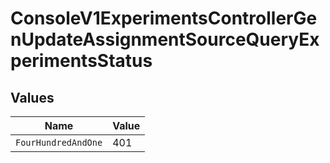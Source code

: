 # ConsoleV1ExperimentsControllerGenUpdateAssignmentSourceQueryExperimentsStatus


## Values

| Name                | Value               |
| ------------------- | ------------------- |
| `FourHundredAndOne` | 401                 |